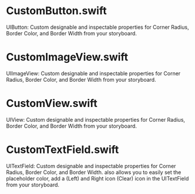 # CustomButton.swift
UIButton: Custom designable and inspectable properties for Corner Radius, Border Color, and Border Width from your storyboard.

# CustomImageView.swift
UIImageView: Custom designable and inspectable properties for Corner Radius, Border Color, and Border Width from your storyboard.

# CustomView.swift
UIView: Custom designable and inspectable properties for Corner Radius, Border Color, and Border Width from your storyboard.

# CustomTextField.swift
UITextField: Custom designable and inspectable properties for Corner Radius, Border Color, and Border Width.
also allows you to easily set the placeholder color, add a (Left) and Right icon (Clear) icon in the UITextField from your storyboard.
